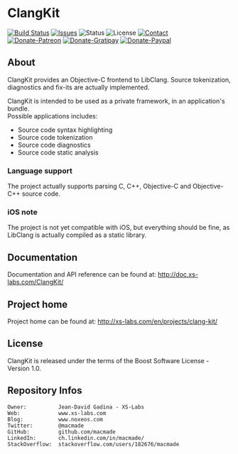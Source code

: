 ClangKit
========

[![Build Status](https://img.shields.io/travis/macmade/ClangKit.svg?branch=master&style=flat)](https://travis-ci.org/macmade/ClangKit)
[![Issues](http://img.shields.io/github/issues/macmade/ClangKit.svg?style=flat)](https://github.com/macmade/ClangKit/issues)
![Status](https://img.shields.io/badge/status-active-brightgreen.svg?style=flat)
![License](https://img.shields.io/badge/license-boost-brightgreen.svg?style=flat)
[![Contact](https://img.shields.io/badge/contact-@macmade-blue.svg?style=flat)](https://twitter.com/macmade)  
[![Donate-Patreon](https://img.shields.io/badge/donate-patreon-yellow.svg?style=flat)](https://patreon.com/macmade)
[![Donate-Gratipay](https://img.shields.io/badge/donate-gratipay-yellow.svg?style=flat)](https://www.gratipay.com/macmade)
[![Donate-Paypal](https://img.shields.io/badge/donate-paypal-yellow.svg?style=flat)](https://paypal.me/xslabs)

About
-----

ClangKit provides an Objective-C frontend to LibClang. 
Source tokenization, diagnostics and fix-its are actually implemented.

ClangKit is intended to be used as a private framework, in an application's bundle.  
Possible applications includes:

 * Source code syntax highlighting
 * Source code tokenization
 * Source code diagnostics
 * Source code static analysis

### Language support

The project actually supports parsing C, C++, Objective-C and Objective-C++ source code.

### iOS note

The project is not yet compatible with iOS, but everything should be fine, as LibClang is actually compiled as a static library.

Documentation
-------------

Documentation and API reference can be found at: http://doc.xs-labs.com/ClangKit/

Project home
------------

Project home can be found at: http://xs-labs.com/en/projects/clang-kit/

License
-------

ClangKit is released under the terms of the Boost Software License - Version 1.0.

Repository Infos
----------------

    Owner:			Jean-David Gadina - XS-Labs
    Web:			www.xs-labs.com
    Blog:			www.noxeos.com
    Twitter:		@macmade
    GitHub:			github.com/macmade
    LinkedIn:		ch.linkedin.com/in/macmade/
    StackOverflow:	stackoverflow.com/users/182676/macmade
